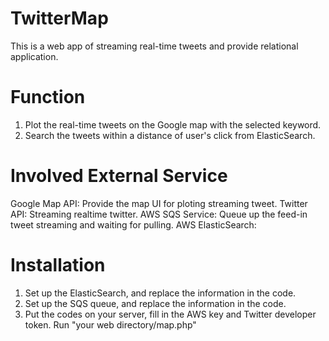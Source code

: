 # TwitterMap

This is a web app of streaming real-time tweets and provide relational application. 

# Function
1. Plot the real-time tweets on the Google map with the selected keyword.
2. Search the tweets within a distance of user's click from ElasticSearch.

# Involved External Service
Google Map API: Provide the map UI for ploting streaming tweet.
Twitter API: Streaming realtime twitter.
AWS SQS Service: Queue up the feed-in tweet streaming and waiting for pulling.
AWS ElasticSearch:

# Installation
1. Set up the ElasticSearch, and replace the information in the code.
2. Set up the SQS queue, and replace the information in the code.
3. Put the codes on your server, fill in the AWS key and Twitter developer token. 
Run "your web directory/map.php"
